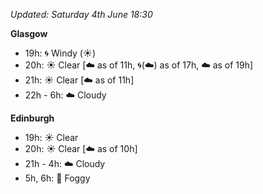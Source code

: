 *Updated: Saturday 4th June 18:30*

**Glasgow**

* 19h: :cyclone: Windy (:sunny:)
* 20h: :sunny: Clear [:cloud: as of 11h, :cyclone:(:cloud:) as of 17h, :cloud: as of 19h]
* 21h: :sunny: Clear [:cloud: as of 11h]
* 22h - 6h: :cloud: Cloudy

**Edinburgh**

* 19h: :sunny: Clear
* 20h: :sunny: Clear [:cloud: as of 10h]
* 21h - 4h: :cloud: Cloudy
* 5h, 6h: :foggy: Foggy
